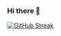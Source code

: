 ### Hi there 👋
[![GitHub Streak](https://streak-stats.demolab.com/?user=vipin-dhande-rc)](https://git.io/streak-stats)
<!--
**vipin-dhande-rc/vipin-dhande-rc** is a ✨ _special_ ✨ repository because its `README.md` (this file) appears on your GitHub profile.

Here are some ideas to get you started:

- 🔭 I’m currently working on ...
- 🌱 I’m currently learning ...
- 👯 I’m looking to collaborate on ...
- 🤔 I’m looking for help with ...
 💬 Ask me about Rentals / Scheduled Rentals / Payments / Deployments and many more...
- 📫 How to reach me: ...
- 😄 Pronouns: ...
- ⚡ Fun fact: ...
-->
